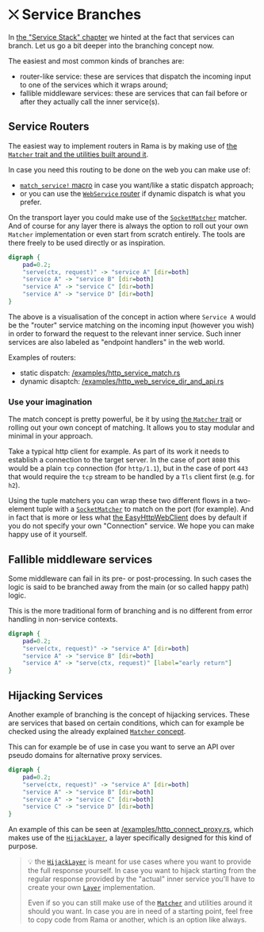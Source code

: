 # ⛌ Service Branches

In [the "Service Stack" chapter](./service_stack.md) we hinted at the fact that
services can branch. Let us go a bit deeper into the branching concept now.

The easiest and most common kinds of branches are:

- router-like service: these are services that dispatch the incoming input to one of the services which it wraps around;
- fallible middleware services: these are services that can fail before or after they actually call the inner service(s).

## Service Routers

The easiest way to implement routers in Rama is by making use of
[the `Matcher` trait and the utilities built around it](https://ramaproxy.org/docs/rama/matcher/index.html).

In case you need this routing to be done on the web you can make use of:

- [`match_service!` macro](https://docs.rs/rama-http/latest/rama_http/service/web/macro.match_service.html) in case you want/like a static dispatch approach;
- or you can use the [`WebService` router](https://ramaproxy.org/docs/rama/http/service/web/struct.WebService.html) if dynamic dispatch is what you prefer.

On the transport layer you could make use of the [`SocketMatcher`](https://ramaproxy.org/docs/rama/net/stream/matcher/struct.SocketMatcher.html)
matcher. And of course for any layer there is always the option to roll out your own `Matcher` implementation or even start from scratch entirely.
The tools are there freely to be used directly or as inspiration.

<div class="book-article-image-center">

```dot process
digraph {
    pad=0.2;
    "serve(ctx, request)" -> "service A" [dir=both]
    "service A" -> "service B" [dir=both]
    "service A" -> "service C" [dir=both]
    "service A" -> "service D" [dir=both]
}
```

</div>

The above is a visualisation of the concept in action where `Service A` would be the "router" service matching on the incoming input (however you wish) in order to forward the request to the relevant inner service. Such inner services are also labeled as "endpoint handlers" in the web world.

Examples of routers:

- static dispatch: [/examples/http_service_match.rs](https://github.com/plabayo/rama/blob/main/examples/http_service_match.rs)
- dynamic disaptch: [/examples/http_web_service_dir_and_api.rs](https://github.com/plabayo/rama/blob/main/examples/http_web_service_dir_and_api.rs)

### Use your imagination

The match concept is pretty powerful, be it by using [the `Matcher` trait](https://ramaproxy.org/docs/rama/matcher/trait.Matcher.html) or rolling out your own concept of matching. It allows you to stay modular and minimal in your approach.

Take a typical http client for example. As part of its work it needs to establish a connection to the target server. In the case of port `8080` this would be a plain `tcp` connection (for `http/1.1`), but in the case of port `443` that would require the `tcp` stream to be handled by a `Tls` client first (e.g. for `h2`).

Using the tuple matchers you can wrap these two different flows in a two-element tuple with a [`SocketMatcher`](https://ramaproxy.org/docs/rama/net/stream/matcher/struct.SocketMatcher.html) to match on the port (for example). And in fact that is more or less what [the EasyHttpWebClient](https://ramaproxy.org/docs/rama/http/client/struct.EasyHttpWebClient.html) does by default if you do not specify your own "Connection" service. We hope you can make happy use of it yourself.

## Fallible middleware services

Some middleware can fail in its pre- or post-processing. In such cases the logic is said to be branched away from the main (or so called happy path) logic.

This is the more traditional form of branching and is no different from error handling in non-service contexts.

<div class="book-article-image-center">

```dot process
digraph {
    pad=0.2;
    "serve(ctx, request)" -> "service A" [dir=both]
    "service A" -> "service B" [dir=both]
    "service A" -> "serve(ctx, request)" [label="early return"]
}
```

</div>

## Hijacking Services

Another example of branching is the concept of hijacking services. These are services that based on certain conditions, which can for example be checked using the already explained [`Matcher` concept](https://ramaproxy.org/docs/rama/matcher/index.html).

This can for example be of use in case you want to serve an API over pseudo domains for alternative proxy services.

```dot process
digraph {
    pad=0.2;
    "serve(ctx, request)" -> "service A" [dir=both]
    "service A" -> "service B" [dir=both]
    "service A" -> "service C" [dir=both]
    "service C" -> "service D" [dir=both]
}
```

An example of this can be seen at [/examples/http_connect_proxy.rs](https://github.com/plabayo/rama/blob/main/examples/http_connect_proxy.rs), which makes use of the [`HijackLayer`](https://ramaproxy.org/docs/rama/layer/struct.HijackLayer.html), a layer specifically designed for this kind of purpose.

> 💡 the [`HijackLayer`](https://ramaproxy.org/docs/rama/layer/struct.HijackLayer.html) is meant for use cases where you want to provide the full response yourself. In case you want to hijack starting from the regular response provided by the "actual" inner service you'll have to create your own [`Layer`](https://ramaproxy.org/docs/rama/layer/trait.Layer.html) implementation.
>
> Even if so you can still make use of the [`Matcher`](https://ramaproxy.org/docs/rama/matcher/index.html) and utilities around it should you want. In case you are in need of a starting point, feel free to copy code from Rama or another, which is an option like always.

